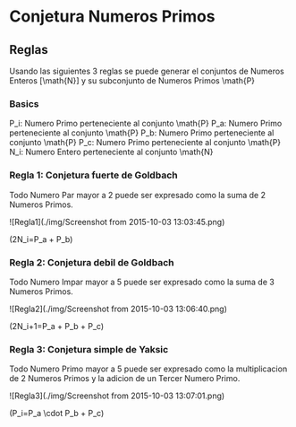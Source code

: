 # Conjetura Numeros Primos

## Reglas

Usando las siguientes 3 reglas se puede generar el conjuntos de Numeros Enteros [\math{N}] y su subconjunto de Numeros Primos \math{P}

### Basics

P_i: Numero Primo perteneciente al conjunto \math{P} 
P_a: Numero Primo perteneciente al conjunto \math{P} 
P_b: Numero Primo perteneciente al conjunto \math{P} 
P_c: Numero Primo perteneciente al conjunto \math{P} 
N_i: Numero Entero perteneciente al conjunto \math{N} 

### Regla 1: Conjetura fuerte de Goldbach

Todo Numero Par mayor a 2 puede ser expresado como la suma de 2 Numeros Primos.

![Regla1](./img/Screenshot from 2015-10-03 13:03:45.png)

(2N_i=P_a + P_b)

### Regla 2: Conjetura debil de Goldbach

Todo Numero Impar mayor a 5 puede ser expresado como la suma de 3 Numeros Primos.

![Regla2](./img/Screenshot from 2015-10-03 13:06:40.png)

(2N_i+1=P_a + P_b + P_c)

### Regla 3: Conjetura simple de Yaksic

Todo Numero Primo mayor a 5 puede ser expresado como la multiplicacion de 2 Numeros Primos y la adicion de un Tercer Numero Primo.

![Regla3](./img/Screenshot from 2015-10-03 13:07:01.png)

(P_i=P_a \cdot P_b + P_c)

